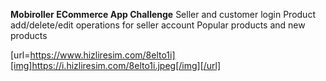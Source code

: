  **Mobiroller ECommerce App Challenge**
 Seller and customer login
 Product add/delete/edit operations for seller account
 Popular products and new products 
 
 [url=https://www.hizliresim.com/8elto1i][img]https://i.hizliresim.com/8elto1i.jpeg[/img][/url]

